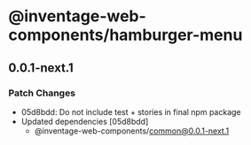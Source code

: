 # @inventage-web-components/hamburger-menu

## 0.0.1-next.1
### Patch Changes

- 05d8bdd: Do not include test + stories in final npm package
- Updated dependencies [05d8bdd]
  - @inventage-web-components/common@0.0.1-next.1
